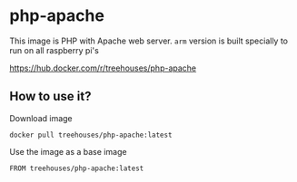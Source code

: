 # php-apache

This image is PHP with Apache web server.
`arm` version is built specially to run on all raspberry pi's

https://hub.docker.com/r/treehouses/php-apache


## How to use it?

Download image
```
docker pull treehouses/php-apache:latest
```

Use the image as a base image
```
FROM treehouses/php-apache:latest
```
